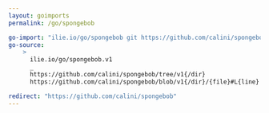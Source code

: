 ```yaml
---
layout: goimports
permalink: /go/spongebob

go-import: "ilie.io/go/spongebob git https://github.com/calini/spongebob"
go-source: 
    > 
      ilie.io/go/spongebob.v1
      _
      https://github.com/calini/spongebob/tree/v1{/dir}
      https://github.com/calini/spongebob/blob/v1{/dir}/{file}#L{line}

redirect: "https://github.com/calini/spongebob"
---
```

